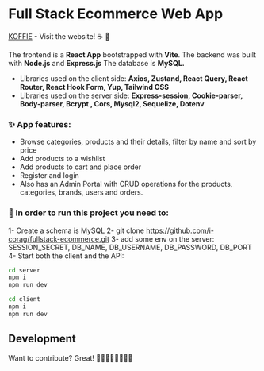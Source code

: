 # Full Stack Ecommerce Web App

[KOFFIE]() - Visit the website! ☕️ 🤎

The frontend is a **React App** bootstrapped with **Vite**.
The backend was built with **Node.js** and **Express.js**
The database is **MySQL.**

- Libraries used on the client side:
  **Axios, Zustand, React Query, React Router, React Hook Form, Yup, Tailwind CSS**
- Libraries used on the server side:
  **Express-session, Cookie-parser, Body-parser, Bcrypt , Cors, Mysql2, Sequelize, Dotenv**

### ✨ App features:

- Browse categories, products and their details, filter by name and sort by price
- Add products to a wishlist
- Add products to cart and place order
- Register and login
- Also has an Admin Portal with CRUD operations for the products, categories, brands, users and orders.

### 🚀 In order to run this project you need to:

1- Create a schema is MySQL
2- git clone https://github.com/i-corag/fullstack-ecommerce.git
3- add some env on the server: SESSION_SECRET, DB_NAME, DB_USERNAME, DB_PASSWORD, DB_PORT
4- Start both the client and the API:

```sh
cd server
npm i
npm run dev
```

```sh
cd client
npm i
npm run dev
```

## Development

Want to contribute? Great! 🙌🏻🙌🏽🙌🏾🙌🏿
